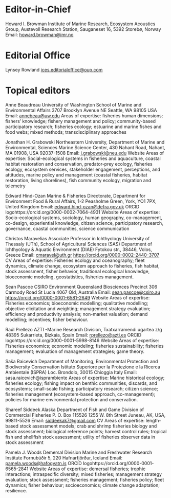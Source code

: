 <!--
SPDX-FileCopyrightText: 2024 Oxford University Press
SPDX-FileContributor: Serra Örey
SPDX-FileContributor: Carsten Lemmen
SPDX-License-Identifier: CC0-1.0
-->

# Editor-in-Chief

Howard I. Browman
Institute of Marine Research,
Ecosystem Acoustics Group,
Austevoll Research Station,
Sauganeset 16, 5392 Storebø, Norway
Email: howard.browman@imr.no

# Editorial Office

Lynsey Rowland
ices.editorialoffice@oup.com

# Topical editors

Anne Beaudreau
University of Washington
School of Marine and Environmental Affairs
3707 Brooklyn Avenue NE
Seattle, WA
98105
USA
Email: annebeau@uw.edu
Areas of expertise: fisheries human dimensions; fishers’ knowledge; fishery management and policy; community-based participatory research; fisheries ecology; estuarine and marine fishes and food webs; mixed methods; transdisciplinary approaches

Jonathan H. Grabowski
Northeastern University,
Department of Marine and Environmental, Sciences Marine Science Center,
430 Nahant Road,
Nahant, MA 01908,
USA 92037-1508
Email: j.grabowski@neu.edu
Website
Areas of expertise: Social-ecological systems in fisheries and aquaculture, coastal habitat restoration and conservation, predator-prey ecology, fisheries ecology, ecosystem services, stakeholder engagement, perceptions, and attitudes, marine policy and management (coastal fisheries, habitat restoration, living shorelines), fish community ecology, migration and telemetry

Edward Hind-Ozan
Marine & Fisheries Directorate,
Department for Environment Food & Rural Affairs,
1-2 Peasholme Green, York, YO1 7PX,
United Kingdom
Email: edward.hind-ozan@defra.gov.uk
ORCID logohttps://orcid.org/0000-0002-7064-4931
Website
Areas of expertise: Socio-ecological systems, sociology, human geography, co-management, co-design, experiential knowledge, citizen science, participatory research, governance, coastal communities, science communication

Christos Maravelias
Associate Professor in Ichthyology
University of Thessaly (UTh), School of Agricultural Sciences (SAS)
Department of Ichthyology & Aquatic Environment (DIAE)
Fytokou str., 38446, Volos, Greece
Email: cmaravel@uth.gr
https://orcid.org/0000-0002-2440-3707
CV
Areas of expertise: Fisheries ecology and oceanography; fleet dynamics, climate change, ecosystem approach to fisheries, fish habitat, stock assessment, fisher behavior, traditional ecological knowledge, bioeconomic modeling, geostatistics, fisheries management.

Sean Pascoe
CSIRO Environment
Queensland Biosciences Precinct
306 Carmody Road
St Lucia 4067 Qld, Australia
Email: sean.pascoe@csiro.au
https://orcid.org/0000-0001-6581-2649
Website
​Areas of expertise: Fisheries economics; bioeconomic modelling; qualitative modelling; objective elicitation and weighting; management strategy evaluation; efficiency and productivity analysis; non-market valuation; demand modelling; incentives; fisher behaviour.

Raúl Prellezo
AZTI -Marine Research Division,
Txatxarramendi ugartea z/g
48395 Sukarrieta, Bizkaia,
Spain
Email: rprellezo@azti.es
ORCID logohttps://orcid.org/0000-0001-5998-8146
Website
Areas of expertise: Fisheries economics; economic modeling; fisheries sustainability; fisheries management; evaluation of management strategies; game theory.

Saša Raicevich
Department of Monitoring, Environmental Protection and Biodiversity Conservation
Istituto Superiore per la Protezione e la Ricerca Ambientale (ISPRA)
Loc. Brondolo, 30015 Chioggia
Italy
Email: sasa.raicevich@isprambiente
Areas of expertise: Marine historical ecology; fisheries ecology; fishing impact on benthic communities, discards, and ecosystems; small-scale fishing; participatory research; citizen science; fisheries management (ecosystem-based approach, co-management); policies for marine environmental protection and conservation.

Shareef Siddeek
Alaska Department of Fish and Game
Division of Commercial Fisheries
P. O. Box 115526
1255 W. 8th Street
Juneau, AK, USA, 99811-5526
Email: siddeekak7@gmail.com
CV
Areas of expertise: length-based stock assessment models; crab and shrimp fisheries biology and stock assessment; biological reference points; harvest control rules; tropical fish and shellfish stock assessment; utility of fisheries observer data in stock assessment​

Pamela J. Woods
Demersal Division
Marine and Freshwater Research Institute
Fornubúðir 5, 220 Hafnarfjörður, Iceland
Email: pamela.woods@hafogvatn.is
ORCID logohttps://orcid.org/0000-0001-6565-2841
Website
Areas of expertise: demersal fisheries; trophic interactions; intraspecific diversity; mixed fisheries; management strategy evaluation; stock assessment; fisheries management; fisheries policy; fleet dynamics; fisher behaviour; socioeconomics; climate change adaptation; resilience.
